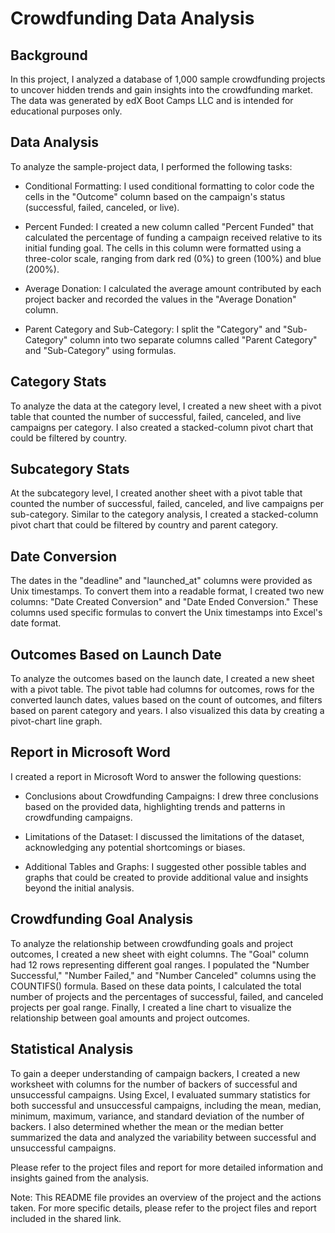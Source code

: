 # Crowdfunding Data Analysis

## Background
In this project, I analyzed a database of 1,000 sample crowdfunding projects to uncover hidden trends and gain insights into the crowdfunding market. The data was generated by edX Boot Camps LLC and is intended for educational purposes only.

## Data Analysis
To analyze the sample-project data, I performed the following tasks:

* Conditional Formatting: I used conditional formatting to color code the cells in the "Outcome" column based on the campaign's status (successful, failed, canceled, or live).

* Percent Funded: I created a new column called "Percent Funded" that calculated the percentage of funding a campaign received relative to its initial funding goal. The cells in this column were formatted using a three-color scale, ranging from dark red (0%) to green (100%) and blue (200%).

* Average Donation: I calculated the average amount contributed by each project backer and recorded the values in the "Average Donation" column.

* Parent Category and Sub-Category: I split the "Category" and "Sub-Category" column into two separate columns called "Parent Category" and "Sub-Category" using formulas.

## Category Stats
To analyze the data at the category level, I created a new sheet with a pivot table that counted the number of successful, failed, canceled, and live campaigns per category. I also created a stacked-column pivot chart that could be filtered by country.

## Subcategory Stats
At the subcategory level, I created another sheet with a pivot table that counted the number of successful, failed, canceled, and live campaigns per sub-category. Similar to the category analysis, I created a stacked-column pivot chart that could be filtered by country and parent category.

## Date Conversion
The dates in the "deadline" and "launched_at" columns were provided as Unix timestamps. To convert them into a readable format, I created two new columns: "Date Created Conversion" and "Date Ended Conversion." These columns used specific formulas to convert the Unix timestamps into Excel's date format.

## Outcomes Based on Launch Date
To analyze the outcomes based on the launch date, I created a new sheet with a pivot table. The pivot table had columns for outcomes, rows for the converted launch dates, values based on the count of outcomes, and filters based on parent category and years. I also visualized this data by creating a pivot-chart line graph.

## Report in Microsoft Word
I created a report in Microsoft Word to answer the following questions:

* Conclusions about Crowdfunding Campaigns: I drew three conclusions based on the provided data, highlighting trends and patterns in crowdfunding campaigns.

* Limitations of the Dataset: I discussed the limitations of the dataset, acknowledging any potential shortcomings or biases.

* Additional Tables and Graphs: I suggested other possible tables and graphs that could be created to provide additional value and insights beyond the initial analysis.

## Crowdfunding Goal Analysis
To analyze the relationship between crowdfunding goals and project outcomes, I created a new sheet with eight columns. The "Goal" column had 12 rows representing different goal ranges. I populated the "Number Successful," "Number Failed," and "Number Canceled" columns using the COUNTIFS() formula. Based on these data points, I calculated the total number of projects and the percentages of successful, failed, and canceled projects per goal range. Finally, I created a line chart to visualize the relationship between goal amounts and project outcomes.

## Statistical Analysis
To gain a deeper understanding of campaign backers, I created a new worksheet with columns for the number of backers of successful and unsuccessful campaigns. Using Excel, I evaluated summary statistics for both successful and unsuccessful campaigns, including the mean, median, minimum, maximum, variance, and standard deviation of the number of backers. I also determined whether the mean or the median better summarized the data and analyzed the variability between successful and unsuccessful campaigns.

Please refer to the project files and report for more detailed information and insights gained from the analysis.

Note: This README file provides an overview of the project and the actions taken. For more specific details, please refer to the project files and report included in the shared link.
